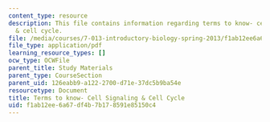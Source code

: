 ```yaml
---
content_type: resource
description: This file contains information regarding terms to know- cell signaling
  & cell cycle.
file: /media/courses/7-013-introductory-biology-spring-2013/f1ab12ee6a67df4b7b178591e85150c4_MIT7_013S13_CellBiology.pdf
file_type: application/pdf
learning_resource_types: []
ocw_type: OCWFile
parent_title: Study Materials
parent_type: CourseSection
parent_uid: 126eabb9-a122-2700-d71e-37dc5b9ba54e
resourcetype: Document
title: Terms to know- Cell Signaling & Cell Cycle
uid: f1ab12ee-6a67-df4b-7b17-8591e85150c4
---
```

